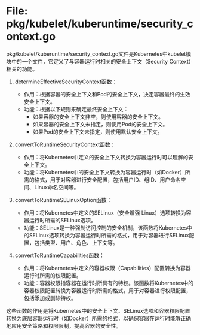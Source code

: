 # File: pkg/kubelet/kuberuntime/security_context.go

pkg/kubelet/kuberuntime/security_context.go文件是Kubernetes中kubelet模块中的一个文件，它定义了与容器运行时相关的安全上下文（Security Context）相关的功能。

1. determineEffectiveSecurityContext函数：
   - 作用：根据容器的安全上下文和Pod的安全上下文，决定容器最终的生效安全上下文。
   - 功能：根据以下规则来确定最终安全上下文：
     - 如果容器的安全上下文非空，则使用容器的安全上下文。
     - 如果容器的安全上下文未指定，则使用Pod的安全上下文。
     - 如果Pod的安全上下文未指定，则使用默认安全上下文。

2. convertToRuntimeSecurityContext函数：
   - 作用：将Kubernetes中定义的安全上下文转换为容器运行时可以理解的安全上下文。
   - 功能：将Kubernetes中的安全上下文转换为容器运行时（如Docker）所需的格式，用于对容器进行安全配置，包括用户ID、组ID、用户命名空间、Linux命名空间等。

3. convertToRuntimeSELinuxOption函数：
   - 作用：将Kubernetes中定义的SELinux（安全增强 Linux）选项转换为容器运行时所需的SELinux选项。
   - 功能：SELinux是一种强制访问控制的安全机制，该函数将Kubernetes中的SELinux选项转换为容器运行时所需的格式，用于对容器进行SELinux配置，包括类型、用户、角色、上下文等。

4. convertToRuntimeCapabilities函数：
   - 作用：将Kubernetes中定义的容器权限（Capabilities）配置转换为容器运行时所需的权限配置。
   - 功能：容器权限指容器在运行时所具有的特权。该函数将Kubernetes中的容器权限配置转换为容器运行时所需的格式，用于对容器进行权限配置，包括添加或删除特权。

这些函数的作用是将Kubernetes中的安全上下文、SELinux选项和容器权限配置转换为底层容器运行时（如Docker）所需的格式，以确保容器在运行时能够正确地应用安全策略和权限限制，提高容器的安全性。

